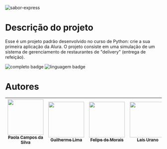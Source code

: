 ![sabor-express](https://github.com/user-attachments/assets/d6753fee-515d-4e72-80b8-c4da2a23758a)

# Descrição do projeto
Esse é um projeto padrão desenvolvido no curso de Python: crie a sua primeira aplicação da Alura. 
O projeto consiste em uma simulação de um sistema de gerenciamento de restaurantes de "delivery" (entrega de refeição).

![completo badge](https://img.shields.io/badge/status-completo-darkgreen) ![linguagem badge](https://img.shields.io/badge/linguagem%20usada-Python-orange)
# Autores

| [<img loading="lazy" src="https://avatars.githubusercontent.com/u/192245138?s=400&v=4" width=115><br><sub>Paola Campos da Silva</sub>](https://github.com/paolacampossilva) | [<img loading="lazy" src="https://avatars.githubusercontent.com/u/30351153?v=4" width=115><br><sub>Guilherme Lima</sub>](https://github.com/guilhermeonrails) | [<img loading="lazy" src="https://avatars.githubusercontent.com/u/5021565?v=4" width=115><br><sub>Felipe de Morais</sub>](https://github.com/lipemorais/) |  [<img loading="lazy" src="https://avatars.githubusercontent.com/u/95968249?v=4" width=115><br><sub>Laís Urano</sub>](https://github.com/uranolais) |
| :---: | :---: | :---: | :---: |
